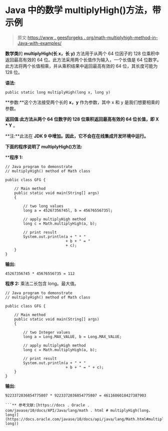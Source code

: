 # Java 中的数学 multiplyHigh()方法，带示例

> 原文:[https://www . geesforgeks . org/math-multiplyhigh-method-in-Java-with-examples/](https://www.geeksforgeeks.org/math-multiplyhigh-method-in-java-with-examples/)

**数学类**的 **multiplyHigh(长 x，长 y)** 方法用于从两个 64 位因子的 128 位乘积中返回最高有效的 64 位。此方法采用两个长值作为输入，一个长值是 64 位数字。此方法将两个长值相乘，并从乘积结果中返回最高有效的 64 位，其长度可能为 128 位。

**语法:**

```
public static long multiplyHigh(long x, long y)
```

**参数:**这个方法接受两个长的 **x，y** 作为参数，其中 x 和 y 是我们想要相乘的参数。

**返回值:**此方法从两个 64 位数字的 128 位乘积**返回最高有效的 64 位长值，即 X * Y** 。

**注:**此法在 **JDK 9 中增加。因此，它不会在在线集成开发环境中运行。**

**下面的程序说明了 multiplyHigh()方法:**

 ****程序 1:**

```
// Java program to demonstrate
// multiplyHigh() method of Math class

public class GFG {

    // Main method
    public static void main(String[] args)
    {

        // two long values
        long a = 45267356745l, b = 45676556735l;

        // apply multiplyHigh method
        long c = Math.multiplyHigh(a, b);

        // print result
        System.out.println(a + " * "
                           + b + " = "
                           + c);
    }
}
```

**输出:**

```
45267356745 * 45676556735 = 112

```

**程序 2:** 乘法二长包含 long。最大值。

```
// Java program to demonstrate
// multiplyHigh() method of Math class

public class GFG {

    // Main method
    public static void main(String[] args)
    {

        // two Integer values
        long a = Long.MAX_VALUE, b = Long.MAX_VALUE;

        // apply multiplyHigh method
        long c = Math.multiplyHigh(a, b);

        // print result
        System.out.println(a + " * "
                           + b + " = " + c);
    }
}
```

**输出:**

```
9223372036854775807 * 9223372036854775807 = 4611686018427387903

```** 参考文献:[https://docs . Oracle . com/javase/10/docs/API/Java/lang/math . html # multiplyHigh(long，long)](https://docs.oracle.com/javase/10/docs/api/java/lang/Math.html#multiplyHigh(long, long))